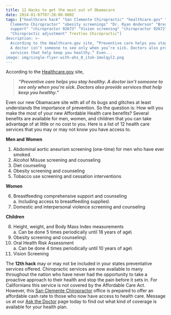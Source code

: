 ```yaml
---
title: 12 Hacks to get the most out of Obamacare
date: 2014-01-07T07:28:00.000Z
tags: ["healthcare hack" "San Clemente Chiropractic" "healthcare.gov" "San
  Clemente Chiropractor" "obesity screenings" "Dr. Ryan Anderson" "Breastfeeding
  support" "chiropractor 92673" "Vision screening" "chiropractor 92672"
  "Chiropractic adjustment" Trestles Chiropractic"]
description: >-
  According to the Healthcare.gov site, “Preventive care helps you stay healthy.
  A doctor isn’t someone to see only when you’re sick. Doctors also provide
  services that help keep you healthy.” Even...
image: img/single-flyer-with-ahs_0_itok-1molqyl2.png
---
```

According to the [Healthcare.gov](http://healthcare.gov "healthcare.gov") site,

> ***“Preventive care helps you stay healthy. A doctor isn’t someone to see only when you’re sick. Doctors also provide services that help keep you healthy.”***

Even our new Obamacare site with all of its bugs and glitches at least understands the importance of prevention. So the question is: How will you make the most of your new Affordable Health care benefits? Several benefits are available for men, women, and children that you can take advantage of at little or no cost to you. Here is a list of 12 health care services that you may or may not know you have access to.

**Men and Women**

1. Abdominal aortic aneurism screening (one-time) for men who have ever smoked.
2. Alcohol Misuse screening and counseling
3. Diet counseling
4. Obesity screening and counseling
5. Tobacco use screening and cessation interventions

**Women**

6. Breastfeeding comprehensive support and counseling\
a. Including access to breastfeeding supplies\
7. Domestic and interpersonal violence screening and counseling

**Children**

8. Height, weight, and Body Mass Index measurements\
a. Can be done 5 times periodically until 18 years of age\
9. Obesity screening and counseling\
10. Oral Health Risk Assessment\
a. Can be done 4 times periodically until 10 years of age\
11. Vision Screening

The **12th hack** may or may not be included in your states preventative services offered. Chiropractic services are now available to many throughout the nation who have never had the opportunity to take a proactive approach to their health and stop the pain before it sets in. For Californians this service is not covered by the Affordable Care Act. However, this[](<>) [San Clemente Chiropractor](../index.html "San Clemente Chiropractor") office is prepared to offer an affordable cash rate to those who now have access to health care. Message us at our[](<>) [Ask the Doctor](http://www.trestleschiropractic.com/contact-us "contact us") page today to find out what kind of coverage is available for your health plan.